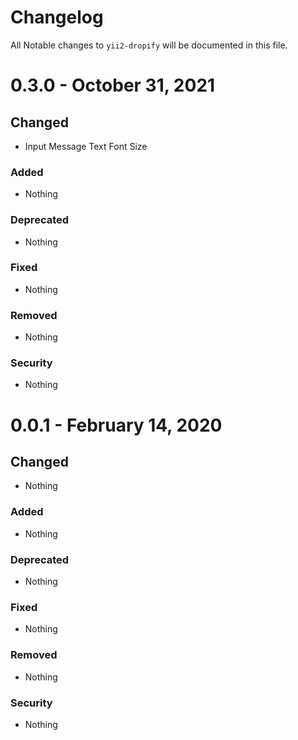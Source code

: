 # Changelog

All Notable changes to `yii2-dropify` will be documented in this file.

# 0.3.0 - October 31, 2021

## Changed
- Input Message Text Font Size

### Added
- Nothing

### Deprecated
- Nothing

### Fixed
- Nothing

### Removed
- Nothing

### Security
- Nothing


# 0.0.1 - February 14, 2020

## Changed
- Nothing

### Added
- Nothing

### Deprecated
- Nothing

### Fixed
- Nothing

### Removed
- Nothing

### Security
- Nothing
